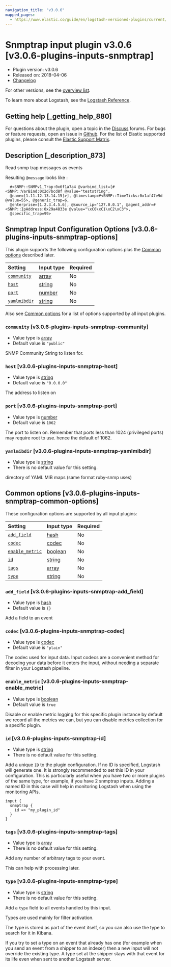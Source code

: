 ```yaml
---
navigation_title: "v3.0.6"
mapped_pages:
  - https://www.elastic.co/guide/en/logstash-versioned-plugins/current/v3.0.6-plugins-inputs-snmptrap.html
---
```


# Snmptrap input plugin v3.0.6 [v3.0.6-plugins-inputs-snmptrap]

* Plugin version: v3.0.6
* Released on: 2018-04-06
* [Changelog](https://github.com/logstash-plugins/logstash-input-snmptrap/blob/v3.0.6/CHANGELOG.md)

For other versions, see the [overview list](input-snmptrap-index.md).

To learn more about Logstash, see the [Logstash Reference](https://www.elastic.co/guide/en/logstash/current/index.html).

## Getting help [_getting_help_880]

For questions about the plugin, open a topic in the [Discuss](http://discuss.elastic.co) forums. For bugs or feature requests, open an issue in [Github](https://github.com/logstash-plugins/logstash-input-snmptrap). For the list of Elastic supported plugins, please consult the [Elastic Support Matrix](https://www.elastic.co/support/matrix#matrix_logstash_plugins).

## Description [_description_873]

Read snmp trap messages as events

Resulting `@message` looks like :

```
  #<SNMP::SNMPv1_Trap:0x6f1a7a4 @varbind_list=[#<SNMP::VarBind:0x2d7bcd8f @value="teststring",
  @name=[1.11.12.13.14.15]>], @timestamp=#<SNMP::TimeTicks:0x1af47e9d @value=55>, @generic_trap=6,
  @enterprise=[1.2.3.4.5.6], @source_ip="127.0.0.1", @agent_addr=#<SNMP::IpAddress:0x29a4833e @value="\xC0\xC1\xC2\xC3">,
  @specific_trap=99>
```

## Snmptrap Input Configuration Options [v3.0.6-plugins-inputs-snmptrap-options]

This plugin supports the following configuration options plus the [Common options](v3-0-6-plugins-inputs-snmptrap.md#v3.0.6-plugins-inputs-snmptrap-common-options) described later.

| Setting | Input type | Required |
| :- | :- | :- |
| [`community`](v3-0-6-plugins-inputs-snmptrap.md#v3.0.6-plugins-inputs-snmptrap-community) | [array](/lsr/value-types.md#array) | No |
| [`host`](v3-0-6-plugins-inputs-snmptrap.md#v3.0.6-plugins-inputs-snmptrap-host) | [string](/lsr/value-types.md#string) | No |
| [`port`](v3-0-6-plugins-inputs-snmptrap.md#v3.0.6-plugins-inputs-snmptrap-port) | [number](/lsr/value-types.md#number) | No |
| [`yamlmibdir`](v3-0-6-plugins-inputs-snmptrap.md#v3.0.6-plugins-inputs-snmptrap-yamlmibdir) | [string](/lsr/value-types.md#string) | No |

Also see [Common options](v3-0-6-plugins-inputs-snmptrap.md#v3.0.6-plugins-inputs-snmptrap-common-options) for a list of options supported by all input plugins.

### `community` [v3.0.6-plugins-inputs-snmptrap-community]

* Value type is [array](/lsr/value-types.md#array)
* Default value is `"public"`

SNMP Community String to listen for.

### `host` [v3.0.6-plugins-inputs-snmptrap-host]

* Value type is [string](/lsr/value-types.md#string)
* Default value is `"0.0.0.0"`

The address to listen on

### `port` [v3.0.6-plugins-inputs-snmptrap-port]

* Value type is [number](/lsr/value-types.md#number)
* Default value is `1062`

The port to listen on. Remember that ports less than 1024 (privileged ports) may require root to use. hence the default of 1062.

### `yamlmibdir` [v3.0.6-plugins-inputs-snmptrap-yamlmibdir]

* Value type is [string](/lsr/value-types.md#string)
* There is no default value for this setting.

directory of YAML MIB maps (same format ruby-snmp uses)

## Common options [v3.0.6-plugins-inputs-snmptrap-common-options]

These configuration options are supported by all input plugins:

| Setting | Input type | Required |
| :- | :- | :- |
| [`add_field`](v3-0-6-plugins-inputs-snmptrap.md#v3.0.6-plugins-inputs-snmptrap-add_field) | [hash](/lsr/value-types.md#hash) | No |
| [`codec`](v3-0-6-plugins-inputs-snmptrap.md#v3.0.6-plugins-inputs-snmptrap-codec) | [codec](/lsr/value-types.md#codec) | No |
| [`enable_metric`](v3-0-6-plugins-inputs-snmptrap.md#v3.0.6-plugins-inputs-snmptrap-enable_metric) | [boolean](/lsr/value-types.md#boolean) | No |
| [`id`](v3-0-6-plugins-inputs-snmptrap.md#v3.0.6-plugins-inputs-snmptrap-id) | [string](/lsr/value-types.md#string) | No |
| [`tags`](v3-0-6-plugins-inputs-snmptrap.md#v3.0.6-plugins-inputs-snmptrap-tags) | [array](/lsr/value-types.md#array) | No |
| [`type`](v3-0-6-plugins-inputs-snmptrap.md#v3.0.6-plugins-inputs-snmptrap-type) | [string](/lsr/value-types.md#string) | No |

### `add_field` [v3.0.6-plugins-inputs-snmptrap-add_field]

* Value type is [hash](/lsr/value-types.md#hash)
* Default value is `{}`

Add a field to an event

### `codec` [v3.0.6-plugins-inputs-snmptrap-codec]

* Value type is [codec](/lsr/value-types.md#codec)
* Default value is `"plain"`

The codec used for input data. Input codecs are a convenient method for decoding your data before it enters the input, without needing a separate filter in your Logstash pipeline.

### `enable_metric` [v3.0.6-plugins-inputs-snmptrap-enable_metric]

* Value type is [boolean](/lsr/value-types.md#boolean)
* Default value is `true`

Disable or enable metric logging for this specific plugin instance by default we record all the metrics we can, but you can disable metrics collection for a specific plugin.

### `id` [v3.0.6-plugins-inputs-snmptrap-id]

* Value type is [string](/lsr/value-types.md#string)
* There is no default value for this setting.

Add a unique `ID` to the plugin configuration. If no ID is specified, Logstash will generate one. It is strongly recommended to set this ID in your configuration. This is particularly useful when you have two or more plugins of the same type, for example, if you have 2 snmptrap inputs. Adding a named ID in this case will help in monitoring Logstash when using the monitoring APIs.

```
input {
  snmptrap {
    id => "my_plugin_id"
  }
}
```

### `tags` [v3.0.6-plugins-inputs-snmptrap-tags]

* Value type is [array](/lsr/value-types.md#array)
* There is no default value for this setting.

Add any number of arbitrary tags to your event.

This can help with processing later.

### `type` [v3.0.6-plugins-inputs-snmptrap-type]

* Value type is [string](/lsr/value-types.md#string)
* There is no default value for this setting.

Add a `type` field to all events handled by this input.

Types are used mainly for filter activation.

The type is stored as part of the event itself, so you can also use the type to search for it in Kibana.

If you try to set a type on an event that already has one (for example when you send an event from a shipper to an indexer) then a new input will not override the existing type. A type set at the shipper stays with that event for its life even when sent to another Logstash server.
